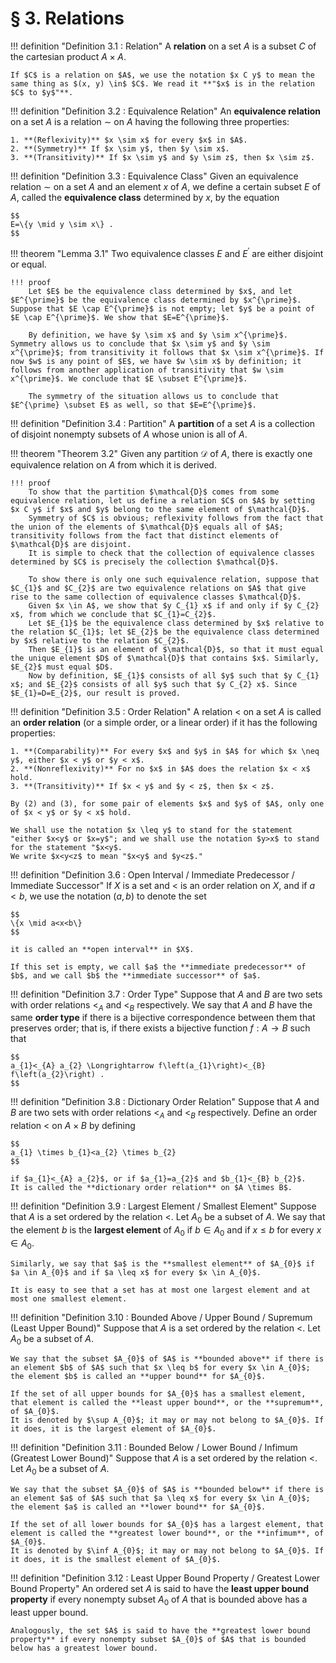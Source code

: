 # § 3. Relations

!!! definition "Definition 3.1 : Relation"
    A **relation** on a set $A$ is a subset $C$ of the cartesian product $A \times A$.

    If $C$ is a relation on $A$, we use the notation $x C y$ to mean the same thing as $(x, y) \in$ $C$. We read it **"$x$ is in the relation $C$ to $y$"**.

!!! definition "Definition 3.2 : Equivalence Relation"
    An **equivalence relation** on a set $A$ is a relation $\sim$ on $A$ having the following three properties:

    1. **(Reflexivity)** $x \sim x$ for every $x$ in $A$.
    2. **(Symmetry)** If $x \sim y$, then $y \sim x$.
    3. **(Transitivity)** If $x \sim y$ and $y \sim z$, then $x \sim z$.

!!! definition "Definition 3.3 : Equivalence Class"
    Given an equivalence relation $\sim$ on a set $A$ and an element $x$ of $A$, we define a certain subset $E$ of $A$, called the **equivalence class** determined by $x$, by the equation

    $$
    E=\{y \mid y \sim x\} .
    $$

!!! theorem "Lemma 3.1"
    Two equivalence classes $E$ and $E^{\prime}$ are either disjoint or equal.

    !!! proof
        Let $E$ be the equivalence class determined by $x$, and let $E^{\prime}$ be the equivalence class determined by $x^{\prime}$. Suppose that $E \cap E^{\prime}$ is not empty; let $y$ be a point of $E \cap E^{\prime}$. We show that $E=E^{\prime}$.

        By definition, we have $y \sim x$ and $y \sim x^{\prime}$. Symmetry allows us to conclude that $x \sim y$ and $y \sim x^{\prime}$; from transitivity it follows that $x \sim x^{\prime}$. If now $w$ is any point of $E$, we have $w \sim x$ by definition; it follows from another application of transitivity that $w \sim x^{\prime}$. We conclude that $E \subset E^{\prime}$.

        The symmetry of the situation allows us to conclude that $E^{\prime} \subset E$ as well, so that $E=E^{\prime}$.

!!! definition "Definition 3.4 : Partition"
    A **partition** of a set $A$ is a collection of disjoint nonempty subsets of $A$ whose union is all of $A$.

!!! theorem "Theorem 3.2"
    Given any partition $\mathcal{D}$ of $A$, there is exactly one equivalence relation on $A$ from which it is derived.
    
    !!! proof
        To show that the partition $\mathcal{D}$ comes from some equivalence relation, let us define a relation $C$ on $A$ by setting $x C y$ if $x$ and $y$ belong to the same element of $\mathcal{D}$.
        Symmetry of $C$ is obvious; reflexivity follows from the fact that the union of the elements of $\mathcal{D}$ equals all of $A$; transitivity follows from the fact that distinct elements of $\mathcal{D}$ are disjoint.
        It is simple to check that the collection of equivalence classes determined by $C$ is precisely the collection $\mathcal{D}$.

        To show there is only one such equivalence relation, suppose that $C_{1}$ and $C_{2}$ are two equivalence relations on $A$ that give rise to the same collection of equivalence classes $\mathcal{D}$.
        Given $x \in A$, we show that $y C_{1} x$ if and only if $y C_{2} x$, from which we conclude that $C_{1}=C_{2}$.
        Let $E_{1}$ be the equivalence class determined by $x$ relative to the relation $C_{1}$; let $E_{2}$ be the equivalence class determined by $x$ relative to the relation $C_{2}$.
        Then $E_{1}$ is an element of $\mathcal{D}$, so that it must equal the unique element $D$ of $\mathcal{D}$ that contains $x$. Similarly, $E_{2}$ must equal $D$.
        Now by definition, $E_{1}$ consists of all $y$ such that $y C_{1} x$; and $E_{2}$ consists of all $y$ such that $y C_{2} x$. Since $E_{1}=D=E_{2}$, our result is proved.

!!! definition "Definition 3.5 : Order Relation"
    A relation $<$ on a set $A$ is called an **order relation** (or a simple order, or a linear order) if it has the following properties:

    1. **(Comparability)** For every $x$ and $y$ in $A$ for which $x \neq y$, either $x < y$ or $y < x$.
    2. **(Nonreflexivity)** For no $x$ in $A$ does the relation $x < x$ hold.
    3. **(Transitivity)** If $x < y$ and $y < z$, then $x < z$.

    By (2) and (3), for some pair of elements $x$ and $y$ of $A$, only one of $x < y$ or $y < x$ hold.

    We shall use the notation $x \leq y$ to stand for the statement "either $x<y$ or $x=y$"; and we shall use the notation $y>x$ to stand for the statement "$x<y$.
    We write $x<y<z$ to mean "$x<y$ and $y<z$."

!!! definition "Definition 3.6 : Open Interval / Immediate Predecessor / Immediate Successor"
    If $X$ is a set and $<$ is an order relation on $X$, and if $a<b$, we use the notation $(a, b)$ to denote the set

    $$
    \{x \mid a<x<b\}
    $$

    it is called an **open interval** in $X$.

    If this set is empty, we call $a$ the **immediate predecessor** of $b$, and we call $b$ the **immediate successor** of $a$.

!!! definition "Definition 3.7 : Order Type"
    Suppose that $A$ and $B$ are two sets with order relations $<_{A}$ and $<_{B}$ respectively.
    We say that $A$ and $B$ have the same **order type** if there is a bijective correspondence between them that preserves order; that is, if there exists a bijective function $f: A \rightarrow B$ such that

    $$
    a_{1}<_{A} a_{2} \Longrightarrow f\left(a_{1}\right)<_{B} f\left(a_{2}\right) .
    $$

!!! definition "Definition 3.8 : Dictionary Order Relation"
    Suppose that $A$ and $B$ are two sets with order relations $<_{A}$ and $<_{B}$ respectively.
    Define an order relation $<$ on $A \times B$ by defining

    $$
    a_{1} \times b_{1}<a_{2} \times b_{2}
    $$

    if $a_{1}<_{A} a_{2}$, or if $a_{1}=a_{2}$ and $b_{1}<_{B} b_{2}$.
    It is called the **dictionary order relation** on $A \times B$.

!!! definition "Definition 3.9 : Largest Element / Smallest Element"
    Suppose that $A$ is a set ordered by the relation $<$.
    Let $A_{0}$ be a subset of $A$.
    We say that the element $b$ is the **largest element** of $A_{0}$ if $b \in A_{0}$ and if $x \leq b$ for every $x \in A_{0}$.

    Similarly, we say that $a$ is the **smallest element** of $A_{0}$ if $a \in A_{0}$ and if $a \leq x$ for every $x \in A_{0}$.
    
    It is easy to see that a set has at most one largest element and at most one smallest element.

!!! definition "Definition 3.10 : Bounded Above / Upper Bound / Supremum (Least Upper Bound)"
    Suppose that $A$ is a set ordered by the relation $<$.
    Let $A_{0}$ be a subset of $A$.

    We say that the subset $A_{0}$ of $A$ is **bounded above** if there is an element $b$ of $A$ such that $x \leq b$ for every $x \in A_{0}$; the element $b$ is called an **upper bound** for $A_{0}$.

    If the set of all upper bounds for $A_{0}$ has a smallest element, that element is called the **least upper bound**, or the **supremum**, of $A_{0}$.
    It is denoted by $\sup A_{0}$; it may or may not belong to $A_{0}$. If it does, it is the largest element of $A_{0}$.

!!! definition "Definition 3.11 : Bounded Below / Lower Bound / Infimum (Greatest Lower Bound)"
    Suppose that $A$ is a set ordered by the relation $<$.
    Let $A_{0}$ be a subset of $A$.

    We say that the subset $A_{0}$ of $A$ is **bounded below** if there is an element $a$ of $A$ such that $a \leq x$ for every $x \in A_{0}$; the element $a$ is called an **lower bound** for $A_{0}$.

    If the set of all lower bounds for $A_{0}$ has a largest element, that element is called the **greatest lower bound**, or the **infimum**, of $A_{0}$.
    It is denoted by $\inf A_{0}$; it may or may not belong to $A_{0}$. If it does, it is the smallest element of $A_{0}$.

!!! definition "Definition 3.12 : Least Upper Bound Property / Greatest Lower Bound Property"
    An ordered set $A$ is said to have the **least upper bound property** if every nonempty subset $A_{0}$ of $A$ that is bounded above has a least upper bound.
    
    Analogously, the set $A$ is said to have the **greatest lower bound property** if every nonempty subset $A_{0}$ of $A$ that is bounded below has a greatest lower bound.